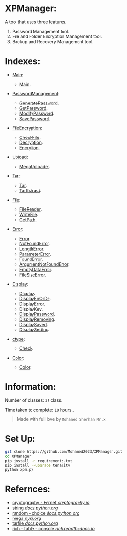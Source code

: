 # XPManager:

A tool that uses three features.

1. Password Management tool.
2. File and Folder Encryption Management tool.
3. Backup and Recovery Management tool.

# Indexes:

- [Main](./README.md):
    - [Main](./xpm.py).

- [PasswordManagement](./xpmlib/PasswordManagement/DOC.md):
    - [GeneratePassword](./xpmlib/PasswordManagement/generate.py).
    - [GetPassword](./xpmlib/PasswordManagement/get.py).
    - [ModifyPassword](./xpmlib/PasswordManagement/modify.py).
    - [SavePassword](./xpmlib/PasswordManagement/save.py).

- [FileEncryption](./xpmlib/FileEncryption/DOC.md):
    - [CheckFile](./xpmlib/FileEncryption/check.py).
    - [Decryption](./xpmlib/FileEncryption/decryption.py).
    - [Encrytion](./xpmlib/FileEncryption/encryption.py).

- [Upload](./xpmlib/Upload/DOC.md):
    - [MegaUploader](./xpmlib/Upload/mega.py).

- [Tar](./xpmlib/Tar/DOC.md):
    - [Tar](./xpmlib/Tar/tar.py).
    - [TarExtract](./xpmlib/Tar/extract.py).

- [File](./xpmlib/File/DOC.md):
    - [FileReader](./xpmlib/File/Read.py).
    - [WriteFile](./xpmlib/File/Write.py).
    - [GetPath](./xpmlib/File/Paths.py).

- [Error](./xpmlib/Error/DOC.md):
    - [Error](./xpmlib/Error/__init__.py).
    - [NotFoundError](./xpmlib/Error/__init__.py).
    - [LengthError](./xpmlib/Error/__init__.py).
    - [ParameterError](./xpmlib/Error/__init__.py).
    - [FoundError](./xpmlib/Error/__init__.py).
    - [ArgumentNotFoundError](./xpmlib/Error/__init__.py).
    - [EmptyDataError](./xpmlib/Error/__init__.py).
    - [FileSizeError](./xpmlib/Error/__init__.py).

- [Display](./xpmlib/Display/DOC.md):
    - [Display](./xpmlib/Display/display.py).
    - [DisplayEnOrDe](./xpmlib/Display/enorde.py).
    - [DisplayError](./xpmlib/Display/error.py).
    - [DisplayKey](./xpmlib/Display/key.py).
    - [DisplayPassword](./xpmlib/Display/password.py).
    - [DisplayRemoving](./xpmlib/Display/removing.py).
    - [DisplaySaved](./xpmlib/Display/saved.py).
    - [DisplaySetting](./xpmlib/Display/setting.py).

- [ctype](./xpmlib/ctype/DOC.md):
    - [Check](./xpmlib/ctype/TypeChecker.py).

- [Color](./xpmlib/Color/DOC.md):
    - [Color](./xpmlib/Color/__init__.py).

# Information:
Number of classes: `32` class..

Time taken to complete: `10` hours..

> Made with full love by `Mohaned Sherhan Mr.x`

# Set Up:
```Bash
git clone https://github.com/Mohaned2023/XPManager.git
cd XPManager
pip install -r requirements.txt
pip install --upgrade tenacity 
python xpm.py
```
# Refernces:
- [cryptography - Fernet _cryptography.io_](https://cryptography.io/en/latest/fernet/)
- [string _docs.python.org_](https://docs.python.org/3/library/string.html)
- [random - choice _docs.python.org_](https://docs.python.org/3/library/random.html#random.choice)
- [mega _pypi.org_](https://pypi.org/project/mega.py/)
- [tarfile _docs.python.org_](https://docs.python.org/3/library/tarfile.html)
- [rich - table - console _rich.readthedocs.io_](https://rich.readthedocs.io/en/stable/introduction.html)